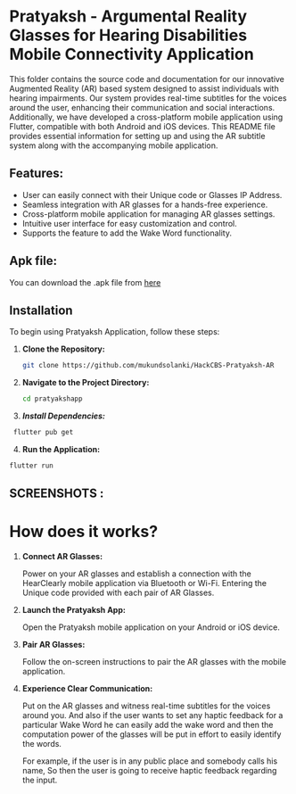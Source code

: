 # Pratyaksh - Argumental Reality Glasses for Hearing Disabilities Mobile Connectivity Application

This folder contains the source code and documentation for our innovative Augmented Reality (AR) based system designed to assist individuals with hearing impairments. Our system provides real-time subtitles for the voices around the user, enhancing their communication and social interactions. Additionally, we have developed a cross-platform mobile application using Flutter, compatible with both Android and iOS devices. This README file provides essential information for setting up and using the AR subtitle system along with the accompanying mobile application.

## Features:

- User can easily connect with their Unique code or Glasses IP Address.
- Seamless integration with AR glasses for a hands-free experience.
- Cross-platform mobile application for managing AR glasses settings.
- Intuitive user interface for easy customization and control.
- Supports the feature to add the Wake Word functionality.

## Apk file:

You can download the .apk file from [here]()

## Installation


To begin using Pratyaksh Application, follow these steps:

1. **Clone the Repository:**
   ```bash
   git clone https://github.com/mukundsolanki/HackCBS-Pratyaksh-AR
   ```

2. **Navigate to the Project Directory:**
   ```bash
   cd pratyakshapp
   ```

3. ***Install Dependencies:***
```bash
 flutter pub get
 ```

4. **Run the Application:**
```bash
flutter run
```

## SCREENSHOTS :


# How does it works?

1. **Connect AR Glasses:**

   Power on your AR glasses and establish a connection with the HearClearly mobile application via Bluetooth or Wi-Fi. Entering the Unique code provided with each pair of AR Glasses.

2. **Launch the Pratyaksh App:**

   Open the Pratyaksh mobile application on your Android or iOS device.

3. **Pair AR Glasses:**

   Follow the on-screen instructions to pair the AR glasses with the mobile application.

4. **Experience Clear Communication:**

   Put on the AR glasses and witness real-time subtitles for the voices around you. And also if the user wants to set any haptic feedback for a particular Wake Word he can easily add the wake word and then the computation power of the glasses will be put in effort to easily identify the words.

   For example, if the user is in any public place and somebody calls his name, So then the user is going to receive haptic feedback regarding the input.